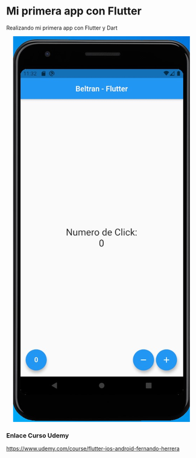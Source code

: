 <h1>Mi primera app con Flutter</h1>

Realizando mi primera app con Flutter y Dart

<p align="center">
  <img src="https://github.com/Beltran89/app-Flutter/blob/master/Flutter.jpg" >
</p>


<h3> Enlace Curso Udemy</h3>

https://www.udemy.com/course/flutter-ios-android-fernando-herrera
